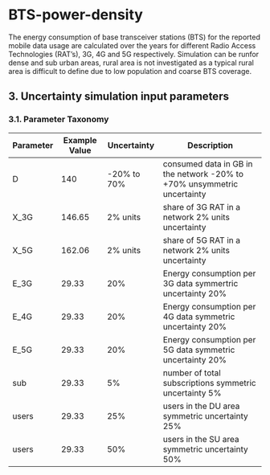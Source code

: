 # BTS-power-density

The energy consumption of base transceiver stations (BTS) for the reported mobile data usage are calculated over the years for different Radio Access Technologies (RAT’s), 3G, 4G and 5G respectively. Simulation can be runfor dense and sub urban areas, rural area is not investigated as a typical rural area is difficult to define due to low population and coarse BTS coverage.

## 3. Uncertainty simulation input parameters

### 3.1. Parameter Taxonomy

Parameter | Example Value | Uncertainty | Description
-------|---------|---------|---------
D | 140 | -20% to 70% | consumed data in GB in the network -20% to +70% unsymmetric uncertainty 
X_3G | 146.65 | 2% units | share of 3G RAT in a network 2% units uncertainty
X_5G | 162.06 | 2% units | share of 5G RAT in a network 2% units uncertainty
E_3G | 29.33 | 20% | Energy consumption per 3G data symmertric uncertainty 20% 
E_4G | 29.33 | 20% | Energy consumption per 4G data symmetric uncertainty 20% 
E_5G | 29.33 | 20% | Energy consumption per 5G data symmetric uncertainty 20%
sub | 29.33 | 5% | number of total subscriptions symmetric uncertainty 5%
users | 29.33 | 25% | users in the DU area symmetric uncertainty 25% 
users | 29.33 | 50% | users in the SU area symmetric uncertainty 50% 
